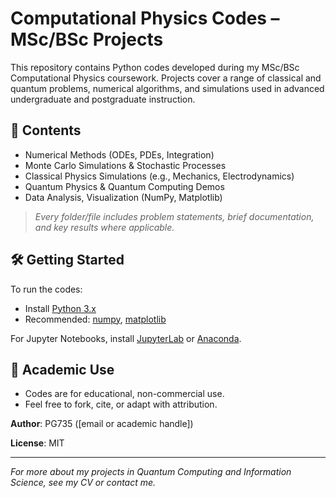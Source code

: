 
# Computational Physics Codes – MSc/BSc Projects

This repository contains Python codes developed during my MSc/BSc Computational Physics coursework. Projects cover a range of classical and quantum problems, numerical algorithms, and simulations used in advanced undergraduate and postgraduate instruction.

## 📓 Contents

- Numerical Methods (ODEs, PDEs, Integration)
- Monte Carlo Simulations & Stochastic Processes
- Classical Physics Simulations (e.g., Mechanics, Electrodynamics)
- Quantum Physics & Quantum Computing Demos
- Data Analysis, Visualization (NumPy, Matplotlib)

> _Every folder/file includes problem statements, brief documentation, and key results where applicable._

## 🛠 Getting Started

To run the codes:
- Install [Python 3.x](https://www.python.org/)
- Recommended: [numpy](https://numpy.org/), [matplotlib](https://matplotlib.org/)

For Jupyter Notebooks, install [JupyterLab](https://jupyter.org/) or [Anaconda](https://www.anaconda.com/products/individual).

## 🤝 Academic Use

- Codes are for educational, non-commercial use.
- Feel free to fork, cite, or adapt with attribution.

**Author**: PG735 ([email or academic handle])

**License**: MIT

---

_For more about my projects in Quantum Computing and Information Science, see my CV or contact me._  
